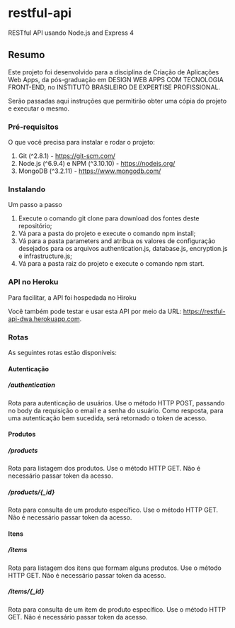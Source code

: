 # restful-api
RESTful API usando Node.js and Express 4

## Resumo
Este projeto foi desenvolvido para a disciplina de Criação de Aplicações Web Apps, da pós-graduação em DESIGN WEB APPS COM TECNOLOGIA FRONT-END, no INSTITUTO BRASILEIRO DE EXPERTISE PROFISSIONAL.

Serão passadas aqui instruções que permitirão obter uma cópia do projeto e executar o mesmo.

### Pré-requisitos
O que você precisa para instalar e rodar o projeto:

1. Git (^2.8.1) - https://git-scm.com/
2. Node.js (^6.9.4) e NPM (^3.10.10) - https://nodejs.org/
3. MongoDB (^3.2.11) - https://www.mongodb.com/

### Instalando
Um passo a passo

1. Execute o comando git clone para download dos fontes deste repositório;
2. Vá para a pasta do projeto e execute o comando npm install;
3. Vá para a pasta parameters and atribua os valores de configuração desejados para os arquivos authentication.js, database.js, encryption.js e infrastructure.js;
4. Vá para a pasta raiz do projeto e execute o comando npm start.

### API no Heroku
Para facilitar, a API foi hospedada no Hiroku

Você também pode testar e usar esta API por meio da URL: https://restful-api-dwa.herokuapp.com.

### Rotas
As seguintes rotas estão disponíveis:

#### Autenticação
##### /authentication
Rota para autenticação de usuários. Use o método HTTP POST, passando no body da requisição o email e a senha do usuário. Como resposta, para uma autenticação bem sucedida, será retornado o token de acesso.

#### Produtos
##### /products
Rota para listagem dos produtos. Use o método HTTP GET. Não é necessário passar token da acesso.

##### /products/{_id}
Rota para consulta de um produto específico. Use o método HTTP GET. Não é necessário passar token da acesso.

#### Itens
##### /items
Rota para listagem dos itens que formam alguns produtos. Use o método HTTP GET. Não é necessário passar token da acesso.

##### /items/{_id}
Rota para consulta de um item de produto específico. Use o método HTTP GET. Não é necessário passar token da acesso.
